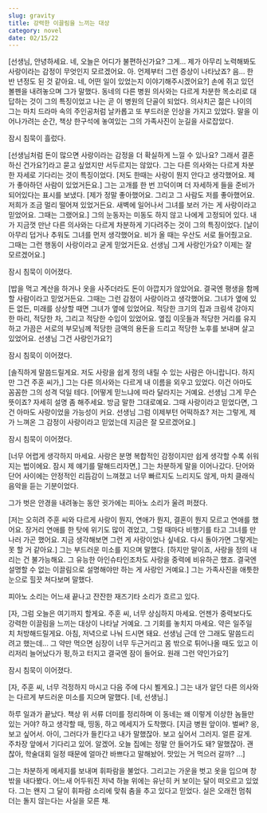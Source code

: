 ```yaml
---
slug: gravity
title: 강력한 이끌림을 느끼는 대상
category: novel
date: 02/15/22
---
```


[선생님, 안녕하세요. 네, 오늘은 어디가 불편하신가요? 그게... 제가 아무리 노력해봐도 사랑이라는 감정이 무엇인지 모르겠어요. 아. 언제부터 그런 증상이 나타났죠? 음... 한 반 년정도 된 것 같아요. 네, 어떤 일이 있었는지 이야기해주시겠어요?] 손에 쥐고 있던 볼펜을 내려놓으며 그가 말했다. 동네의 다른 병원 의사와는 다르게 차분한 목소리로 대답하는 것이 그의 특징이었고 나는 곧 이 병원의 단골이 되었다. 의사치곤 젊은 나이의 그는 마치 드라마 속의 주인공처럼 날카롭고 또 부드러운 인상을 가지고 있었다. 말을 이어나가려는 순간, 책상 한구석에 놓여있는 그의 가족사진이 눈길을 사로잡았다.

잠시 침묵이 흘렀다.

[선생님처럼 돈이 많으면 사랑이라는 감정을 더 확실하게 느낄 수 있나요? 그래서 결혼하신 건가요?]라고 묻고 싶었지만 서두르지는 않았다. 그는 다른 의사와는 다르게 차분한 자세로 기다리는 것이 특징이었다. [저도 한때는 사랑이 뭔지 안다고 생각했어요. 제가 좋아하던 사람이 있었거든요.] 그는 고개를 한 번 끄덕이며 더 자세하게 들을 준비가 되어있다는 표시를 보냈다. [제가 정말 좋아했어요. 그리고 그 사람도 저를 좋아했어요. 저희가 조금 멀리 떨어져 있었거든요. 새벽에 일어나서 그녀를 보러 가는 게 사랑이라고 믿었어요. 그때는 그랬어요.] 그의 눈동자는 미동도 하지 않고 나에게 고정되어 있다. 내가 지금껏 만난 다른 의사와는 다르게 차분하게 기다려주는 것이 그의 특징이었다. [날이 아무리 덥거나 추워도 그녀를 먼저 생각했어요. 비가 올 때는 우산도 서로 들어줬고요. 그때는 그런 행동이 사랑이라고 굳게 믿었거든요. 선생님 그게 사랑인가요? 이제는 잘 모르겠어요.]

잠시 침묵이 이어졌다.

[밥을 먹고 계산을 하거나 옷을 사주더라도 돈이 아깝지가 않았어요. 결국엔 평생을 함께할 사람이라고 믿었거든요. 그때는 그런 감정이 사랑이라고 생각했어요. 그녀가 옆에 있든 없든, 미래를 상상할 때면 그녀가 옆에 있었어요. 적당한 크기의 집과 크림색 강아지 한 마리, 적당한 차, 그리고 적당한 수입이 있었어요. 옆집 이웃들과 적당한 거리를 유지하고 가끔은 서로의 부모님께 적당한 금액의 용돈을 드리고 적당한 노후를 보내며 살고 있었어요. 선생님 그건 사랑인가요?]

잠시 침묵이 이어졌다.

[솔직하게 말씀드릴게요. 저도 사랑을 쉽게 정의 내릴 수 있는 사람은 아니랍니다. 하지만 그건 주훈 씨가,] 그는 다른 의사와는 다르게 내 이름을 외우고 있었다. 이건 아마도 꼼꼼한 그의 성격 덕일 테다. [어떻게 믿느냐에 따라 달라지는 거예요. 선생님 그게 무슨 뜻이죠? 자세히 설명 좀 해주세요. 방금 말한 그대로예요. 그때 사랑이라고 믿었다면, 그건 아마도 사랑이었을 가능성이 커요. 선생님 그럼 이제부턴 어떡하죠? 저는 그렇게, 제가 느껴온 그 감정이 사랑이라고 믿었는데 지금은 잘 모르겠어요.]

잠시 침묵이 이어졌다.

[너무 어렵게 생각하지 마세요. 사랑은 분명 복합적인 감정이지만 쉽게 생각할 수록 쉬워지는 법이에요. 잠시 제 얘기를 말해드리자면,] 그는 차분하게 말을 이어나갔다. 단어와 단어 사이에는 안정적인 리듬감이 느껴졌고 너무 빠르지도 느리지도 않게, 마치 클래식 음악을 듣는 기분이었다.

그가 벗은 안경을 내려놓는 동안 귓가에는 피아노 소리가 울려 퍼졌다.

[저는 오히려 주훈 씨와 다르게 사랑이 뭔지, 연애가 뭔지, 결혼이 뭔지 모르고 연애를 했어요. 장거리 연애를 한 탓에 위기도 많이 겪었고, 그럴 때마다 비행기를 타고 그녀를 만나러 가곤 했어요. 지금 생각해보면 그런 게 사랑이었나 싶네요. 다시 돌아가면 그렇게는 못 할 거 같아요.] 그는 부드러운 미소를 지으며 말했다. [하지만 말이죠, 사랑을 정의 내리는 건 불가능해요. 그 유능한 아인슈타인조차도 사랑을 중력에 비유하곤 했죠. 결국엔 설명할 수 없는 이끌림으로 설명해야만 하는 게 사랑인 거예요.] 그는 가족사진을 애틋한 눈으로 힐끗 쳐다보며 말했다.

피아노 소리는 어느새 끝나고 잔잔한 재즈기타 소리가 흐르고 있다.

[자, 그럼 오늘은 여기까지 할게요. 주훈 씨, 너무 상심하지 마세요. 언젠가 중력보다도 강력한 이끌림을 느끼는 대상이 나타날 거예요. 그 기회를 놓치지 마세요. 약은 일주일 치 처방해드릴게요. 아침, 저녁으로 나눠 드시면 돼요. 선생님 근데 안 그래도 말씀드리려고 했는데... 그 약만 먹으면 심장이 너무 두근거리고 몸 밖으로 튀어나올 때도 있고 이리저리 늘어났다가 펑,하고 터지고 결국엔 잠이 들어요. 원래 그런 약인가요?]

잠시 침묵이 이어졌다.

[자, 주훈 씨, 너무 걱정하지 마시고 다음 주에 다시 뵐게요.] 그는 내가 알던 다른 의사와는 다르게 부드러운 미소를 지으며 말했다. [네, 선생님.]

하루 일과가 끝났다. 책상 위 서류 더미를 정리하며 이 동네는 왜 이렇게 이상한 놈들만 있는 거야? 하고 생각할 때, 띵동, 하고 메세지가 도착했다. [지금 병원 앞이야. 벌써? 응, 보고 싶어서. 아이, 그러다가 들킨다고 내가 말했잖아. 보고 싶어서 그러지. 얼른 갈게. 주차장 앞에서 기다리고 있어. 알겠어. 오늘 집에는 정말 안 들어가도 돼? 말했잖아. 괜찮아, 학술대회 일정 때문에 얼마간 바쁘다고 말해놨어. 맛있는 거 먹으러 갈까? ...]

그는 차분하게 메세지를 보내며 휘파람을 불었다. 그리고는 가운을 벗고 옷을 입으며 창밖을 내다봤다. 어느새 어두워진 저녁 하늘 위에는 유난히 커 보이는 달이 떠오르고 있었다. 그는 왠지 그 달이 휘파람 소리에 맞춰 춤을 추고 있다고 믿었다. 실은 오래전 멈춰 더는 돌지 않는다는 사실을 모른 채.
